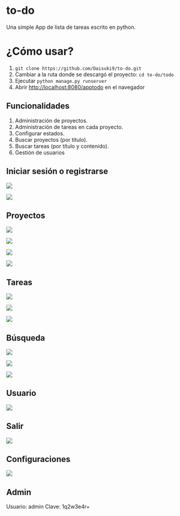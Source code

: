 # to-do
Una simple App de lista de tareas escrito en python.

¿Cómo usar?
==================

1. `git clone https://github.com/Daisuki9/to-do.git`
1. Cambiar a la ruta donde se descargó el proyecto: `cd to-do/todo`
1. Ejecutar `python manage.py runserver`
1. Abrir [http://localhost:8080/apptodo](http://localhost:8080/apptodo) en el navegador

## Funcionalidades

1. Administración de proyectos.
1. Administración de tareas en cada proyecto.
1. Configurar estados.
1. Buscar proyectos (por título).
1. Buscar tareas (por título y contenido).
1. Gestión de usuarios

## Iniciar sesión o registrarse

![](https://github.com/Daisuki9/to-do/blob/master/todo/screenshots/01-login.png)

![](https://github.com/Daisuki9/to-do/blob/master/todo/screenshots/02-registro.png)



## Proyectos

![](https://github.com/Daisuki9/to-do/blob/master/todo/screenshots/03-crear_primer_proyecto.png)

![](https://github.com/Daisuki9/to-do/blob/master/todo/screenshots/04-crear_primer_proyecto_formulario.png)

![](https://github.com/Daisuki9/to-do/blob/master/todo/screenshots/05-lista_proyectos.png)

![](https://github.com/Daisuki9/to-do/blob/master/todo/screenshots/06-detalle_proyecto.png)



## Tareas

![](https://github.com/Daisuki9/to-do/blob/master/todo/screenshots/07-agregar_nueva_tarea.png)

![](https://github.com/Daisuki9/to-do/blob/master/todo/screenshots/08-detalle_proyecto_con_una_tarea.png)

![](https://github.com/Daisuki9/to-do/blob/master/todo/screenshots/09-detalle_proyecto_con_una_tarea_cambio_de_estado.png)



## Búsqueda

![](https://github.com/Daisuki9/to-do/blob/master/todo/screenshots/10-busqueda_proyectos_o_tareas.png)

![](https://github.com/Daisuki9/to-do/blob/master/todo/screenshots/11-resultado_busqueda_tareas.png)

![](https://github.com/Daisuki9/to-do/blob/master/todo/screenshots/12-resultado_busqueda_proyectos.png)



## Usuario

![](https://github.com/Daisuki9/to-do/blob/master/todo/screenshots/13-ediar_perfil.png)



## Salir

![](https://github.com/Daisuki9/to-do/blob/master/todo/screenshots/14-salir.png)



## Configuraciones

![](https://github.com/Daisuki9/to-do/blob/master/todo/screenshots/15-configuraciones_estados_solo_admin.png)



## Admin

Usuario: admin
Clave: 1q2w3e4r+